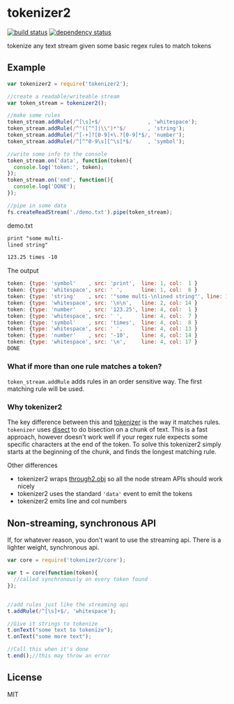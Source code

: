 # tokenizer2

[![build status](https://secure.travis-ci.org/smallhelm/tokenizer2.png)](https://travis-ci.org/smallhelm/tokenizer2)
[![dependency status](https://david-dm.org/smallhelm/tokenizer2.svg)](https://david-dm.org/smallhelm/tokenizer2)

tokenize any text stream given some basic regex rules to match tokens

## Example
```js
var tokenizer2 = require('tokenizer2');

//create a readable/writeable stream
var token_stream = tokenizer2();

//make some rules
token_stream.addRule(/^[\s]+$/               , 'whitespace');
token_stream.addRule(/^"([^"]|\\")*"$/       , 'string');
token_stream.addRule(/^[-+]?[0-9]+\.?[0-9]*$/, 'number');
token_stream.addRule(/^[^"0-9\s][^\s]*$/     , 'symbol');

//write some info to the console
token_stream.on('data', function(token){
  console.log('token:', token);
});
token_stream.on('end', function(){
  console.log('DONE');
});

//pipe in some data
fs.createReadStream('./demo.txt').pipe(token_stream);
```
demo.txt
```txt
print "some multi-
lined string"

123.25 times -10
```
The output
```js
token: {type: 'symbol'    , src: 'print',  line: 1, col:  1 }
token: {type: 'whitespace', src: ' ',      line: 1, col:  6 }
token: {type: 'string'    , src: '"some multi-\nlined string"', line: 1, col: 7 }
token: {type: 'whitespace', src: '\n\n',   line: 2, col: 14 }
token: {type: 'number'    , src: '123.25', line: 4, col:  1 }
token: {type: 'whitespace', src: ' ',      line: 4, col:  7 }
token: {type: 'symbol'    , src: 'times',  line: 4, col:  8 }
token: {type: 'whitespace', src: ' ',      line: 4, col: 13 }
token: {type: 'number'    , src: '-10',    line: 4, col: 14 }
token: {type: 'whitespace', src: '\n',     line: 4, col: 17 }
DONE
```

### What if more than one rule matches a token? 

`token_stream.addRule` adds rules in an order sensitive way. The first matching rule will be used.

### Why tokenizer2

The key difference between this and [tokenizer](https://github.com/Floby/node-tokenizer) is the way it matches rules. `tokenizer` uses [disect](https://github.com/Floby/node-disect) to do bisection on a chunk of text. This is a fast approach, however doesn't work well if your regex rule expects some specific characters at the end of the token. To solve this tokenizer2 simply starts at the beginning of the chunk, and finds the longest matching rule.

Other differences
 * tokenizer2 wraps [through2.obj](https://www.npmjs.com/package/through2) so all the node stream APIs should work nicely
 * tokenizer2 uses the standard `'data'` event to emit the tokens
 * tokenizer2 emits line and col numbers

## Non-streaming, synchronous API

If, for whatever reason, you don't want to use the streaming api. There is a lighter weight, synchronous api.

```js
var core = require('tokenizer2/core');

var t = core(function(token){
  //called synchronously on every token found
});


//add rules just like the streaming api
t.addRule(/^[\s]+$/, 'whitespace');

//Give it strings to tokenize
t.onText("some text to tokenize");
t.onText("some more text");

//Call this when it's done
t.end();//this may throw an error
```

## License
MIT

